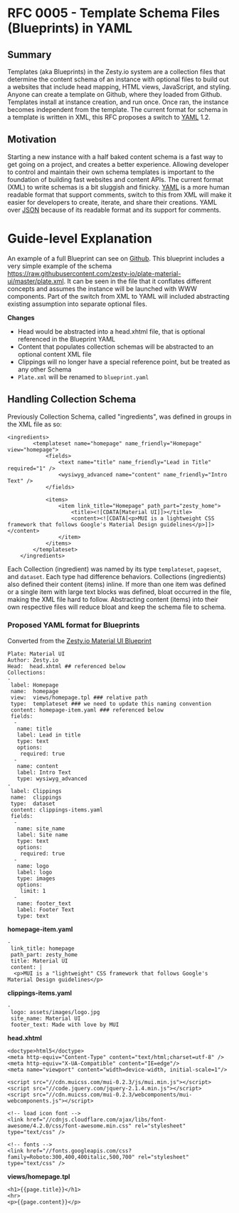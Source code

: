 # RFC 0005 - Template Schema Files (Blueprints) in YAML

## Summary

Templates (aka Blueprints) in the Zesty.io system are a collection files that determine the content schema of an instance with optional files to build out a websites that include head mapping, HTML views, JavaScript, and styling. Anyone can create a template on Github, where they loaded from Github. Templates install at instance creation, and run once. Once ran, the instance becomes independent from the template. The current format for schema in a template is written in XML, this RFC proposes a switch to [YAML](http://yaml.org/) 1.2.

## Motivation

Starting a new instance with a half baked content schema is a fast way to get going on a project, and creates a better experience. Allowing developer to control and maintain their own schema templates is important to the foundation of building fast websites and content APIs. The current format (XML) to write schemas is a bit sluggish and finicky. [YAML](http://yaml.org/) is a more human readable format that support comments, switch to this from XML will make it easier for developers to create, iterate, and share their creations. YAML over [JSON](https://www.json.org/) because of its readable format and its support for comments.

# Guide-level Explanation
[guide-level-explanation]: #guide-level-explanation

An example of a full Blueprint can see on [Github](https://github.com/zesty-io/plate-material-ui). This blueprint includes a very simple example of the schema https://raw.githubusercontent.com/zesty-io/plate-material-ui/master/plate.xml. It can be seen in the file that it conflates different concepts and assumes the instance will be launched with WWW components. Part of the switch from XML to YAML will included abstracting existing assumption into separate optional files.

**Changes**

* Head would be abstracted into a head.xhtml file, that is optional referenced in the Blueprint YAML
* Content that populates collection schemas will be abstracted to an optional content XML file
* Clippings will no longer have a special reference point, but be treated as any other Schema
* `Plate.xml` will be renamed to `blueprint.yaml`


## Handling Collection Schema

Previously Collection Schema, called "ingredients", was defined in groups in the XML file as so:

```
<ingredients>
		<templateset name="homepage" name_friendly="Homepage" view="homepage">
			<fields>
				<text name="title" name_friendly="Lead in Title" required="1" />
				<wysiwyg_advanced name="content" name_friendly="Intro Text" />
			</fields>

			<items>
				<item link_title="Homepage" path_part="zesty_home">
					<title><![CDATA[Material UI]]></title>
					<content><![CDATA[<p>MUI is a lightweight CSS framework that follows Google's Material Design guidelines</p>]]></content>
				</item>
			</items>
		</templateset>
	</ingredients>
```

Each Collection (ingredient) was named by its type `templateset`, `pageset`, and `dataset`. Each type had difference behaviors. Collections (ingredients) also defined their content (items) inline. If more than one item was defined or a single item with large text blocks was defined, bloat occurred in the file, making the XML file hard to follow. Abstracting content (items) into their own respective files will reduce bloat and keep the schema file to schema.

### Proposed YAML format for Blueprints

Converted from the [Zesty.io Material UI Blueprint](https://raw.githubusercontent.com/zesty-io/plate-material-ui/master/plate.xml)

```
Plate: Material UI
Author: Zesty.io
Head:  head.xhtml ## referenced below
Collections:
-
 label: Homepage
 name:  homepage
 view:  views/homepage.tpl ### relative path
 type:  templateset ### we need to update this naming convention
 content: homepage-item.yaml ### referenced below
 fields:
  -
   name: title
   label: Lead in title
   type: text
   options:
    required: true
  -
   name: content
   label: Intro Text
   type: wysiwyg_advanced
-
 label: Clippings
 name:  clippings
 type:  dataset
 content: clippings-items.yaml
 fields:
  -
   name: site_name
   label: Site name
   type: text
   options:
    required: true
  -
   name: logo
   label: logo
   type: images
   options:
    limit: 1
  -
   name: footer_text
   label: Footer Text
   type: text

```

**homepage-item.yaml**

```
-
 link_title: homepage
 path_part: zesty_home
 title: Material UI
 content: |
  <p>MUI is a "lightweight" CSS framework that follows Google's Material Design guidelines</p>
```

**clippings-items.yaml**

```
-
 logo: assets/images/logo.jpg
 site_name: Material UI
 footer_text: Made with love by MUI
```

**head.xhtml**

```
<doctype>html5</doctype>
<meta http-equiv="Content-Type" content="text/html;charset=utf-8" />
<meta http-equiv="X-UA-Compatible" content="IE=edge"/>
<meta name="viewport" content="width=device-width, initial-scale=1"/>

<script src="//cdn.muicss.com/mui-0.2.3/js/mui.min.js"></script>
<script src="//code.jquery.com/jquery-2.1.4.min.js"></script>
<script src="//cdn.muicss.com/mui-0.2.3/webcomponents/mui-webcomponents.js"></script>

<!-- load icon font -->
<link href="//cdnjs.cloudflare.com/ajax/libs/font-awesome/4.2.0/css/font-awesome.min.css" rel="stylesheet" type="text/css" />

<!-- fonts -->
<link href="//fonts.googleapis.com/css?family=Roboto:300,400,400italic,500,700" rel="stylesheet" type="text/css" />

```

**views/homepage.tpl**

```
<h1>{{page.title}}</h1>
<hr>
<p>{{page.content}}</p>
```
